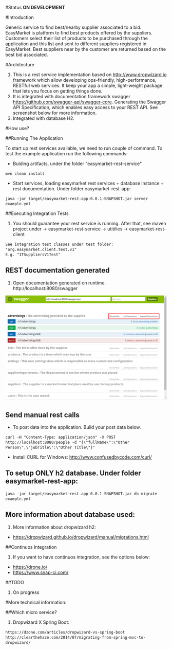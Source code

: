 #Status
**ON DEVELOPMENT**

#Introduction

Generic service to find best/nearby supplier associated to a bid. EasyMarket is platform to find best products offered by the suppliers. Customers select their list of products to be purchased through the application and this list and sent to different suppliers registered in EasyMarket. Best suppliers near by the customer are returned based on the best bid associated.

#Architecture

 1. This is a rest service implementation based on http://www.dropwizard.io framework which allow developing ops-friendly, high-performance, RESTful web services. It keep your app a simple, light-weight package that lets you focus on getting things done.
 2. It is integrated with documentation framework swagger https://github.com/swagger-api/swagger-core. Generating the Swagger API Specification, which enables easy access to your REST API. See screenshot below for more information. 
 3. Integrated with database H2. 

#How use?

##Running The Application

To start up rest services available, we need to run couple of command. To test the example application run the following commands:

 * Bulding artifacts, under the folder "easymarket-rest-service"

```
mvn clean install
```

 * Start services, loading easymarket rest services + database instance + rest documentation.  Under folder easymarket-rest-app:
```
java -jar target/easymarket-rest-app-0.0.1-SNAPSHOT.jar server example.yml
```

##Executing Integration Tests

 1. You should guarantee your rest service is running. After that, see maven project under -> easymarket-rest-service -> utitilies -> easymarket-rest-client

```
See integration test classes under test folder: "org.easymarket.client.test.v1"
E.g. "ITSuppliersV1Test"
```

## REST documentation generated 

 1. Open documentation generated on runtime. http://localhost:8080/swagger	

![Documentation generated](https://github.com/gonella/easymarket-rest-service/blob/master/easymarket-rest-service/docs/EasymarketApiAvailableDoc.png "Rest documentation generated")

## Send manual rest calls

 * To post data into the application. Build your post data below.
```
curl -H "Content-Type: application/json" -X POST http://localhost:8080/people -d "{\"fullName\":\"Other Person\",\"jobTitle\":\"Other Title\"}"
```
 * Install CURL for Windows: http://www.confusedbycode.com/curl/

## To setup ONLY h2 database. Under folder easymarket-rest-app:

```
java -jar target/easymarket-rest-app-0.0.1-SNAPSHOT.jar db migrate example.yml
```

## More information about database used:

1. More information about dropwizard h2:
 * https://dropwizard.github.io/dropwizard/manual/migrations.html

##Continuos Integration

1. If you want to have continuos integration, see the options below:
 * https://drone.io/
 * https://www.snap-ci.com/

##TODO

 1. On progress

#More technical information: 

##Which micro service?

 1. Dropwizard X Spring Boot: 

```
https://dzone.com/articles/dropwizard-vs-spring-boot
http://clearthehaze.com/2014/07/migrating-from-spring-mvc-to-dropwizard/
```
